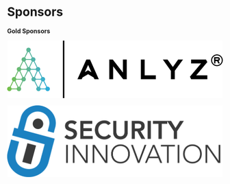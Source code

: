 # Sponsors

**Gold Sponsors**

![](../.gitbook/assets/logo.png)

![](../.gitbook/assets/silogostacked.png)


